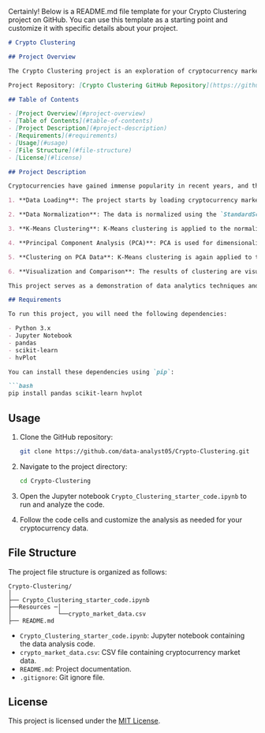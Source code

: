 Certainly! Below is a README.md file template for your Crypto Clustering project on GitHub. You can use this template as a starting point and customize it with specific details about your project.

```markdown
# Crypto Clustering

## Project Overview

The Crypto Clustering project is an exploration of cryptocurrency market data with the aim of clustering cryptocurrencies based on their price change patterns. This project utilizes data analytics techniques, normalization, dimensionality reduction using Principal Component Analysis (PCA), and K-Means clustering to gain insights into the cryptocurrency market.

Project Repository: [Crypto Clustering GitHub Repository](https://github.com/data-analyst05/Crypto-Clustering)

## Table of Contents

- [Project Overview](#project-overview)
- [Table of Contents](#table-of-contents)
- [Project Description](#project-description)
- [Requirements](#requirements)
- [Usage](#usage)
- [File Structure](#file-structure)
- [License](#license)

## Project Description

Cryptocurrencies have gained immense popularity in recent years, and their price volatility is a subject of great interest. This project analyzes cryptocurrency market data to group cryptocurrencies based on their price change patterns. The key steps in this project include:

1. **Data Loading**: The project starts by loading cryptocurrency market data from a CSV file.

2. **Data Normalization**: The data is normalized using the `StandardScaler` module from scikit-learn, making it suitable for clustering.

3. **K-Means Clustering**: K-Means clustering is applied to the normalized data to group cryptocurrencies into clusters. The optimal number of clusters is determined using the Elbow method.

4. **Principal Component Analysis (PCA)**: PCA is used for dimensionality reduction, reducing the data to three principal components.

5. **Clustering on PCA Data**: K-Means clustering is again applied to the PCA-transformed data.

6. **Visualization and Comparison**: The results of clustering are visualized using scatter plots, allowing for easy comparison of clusters.

This project serves as a demonstration of data analytics techniques and provides valuable insights into the cryptocurrency market.

## Requirements

To run this project, you will need the following dependencies:

- Python 3.x
- Jupyter Notebook
- pandas
- scikit-learn
- hvPlot

You can install these dependencies using `pip`:

```bash
pip install pandas scikit-learn hvplot
```

## Usage

1. Clone the GitHub repository:

   ```bash
   git clone https://github.com/data-analyst05/Crypto-Clustering.git
   ```

2. Navigate to the project directory:

   ```bash
   cd Crypto-Clustering
   ```

3. Open the Jupyter notebook `Crypto_Clustering_starter_code.ipynb` to run and analyze the code.

4. Follow the code cells and customize the analysis as needed for your cryptocurrency data.

## File Structure

The project file structure is organized as follows:

```
Crypto-Clustering/
│
├── Crypto_Clustering_starter_code.ipynb
├──Resources ─│
│             └──crypto_market_data.csv
├── README.md

```

- `Crypto_Clustering_starter_code.ipynb`: Jupyter notebook containing the data analysis code.
- `crypto_market_data.csv`: CSV file containing cryptocurrency market data.
- `README.md`: Project documentation.
- `.gitignore`: Git ignore file.

## License

This project is licensed under the [MIT License](LICENSE).

